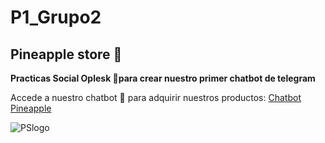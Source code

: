 # P1_Grupo2


## Pineapple store 🍍


**Practicas Social Oplesk 🚀para crear nuestro primer chatbot de telegram**

Accede a nuestro chatbot 🤖 para adquirir nuestros productos: [Chatbot Pineapple](http://t.me/pineappleStorebot)


![PSlogo](https://user-images.githubusercontent.com/94580481/174148666-79ed6f67-2d1e-4752-b385-5cf11250502e.png)
